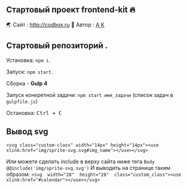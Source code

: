 
## Стартовый проект frontend-kit :fire:
:earth_asia: Cайт : http://codbox.ru
:boy:   Автор : [ A K ](https://www.instagram.com/webtheory/ "Instagram page")

## Стартовый репозиторий .
Установка: `npm i`.

Запуск: `npm start`.

Сборка - <b>Gulp 4</b>

Запуск конкретной задачи: `npm start имя_задачи` (список задач  в `gulpfile.js`)

Остановка: <kbd>Ctrl + C</kbd>
## Bывод svg 

`<svg class="custom-class" width="14px" height="14px"><use xlink:href="img/sprite-svg.svg#img_name"></use></svg>`

Или можете сделать include в верху сайта  ниже тега `Body`
`@@include('img/sprite-svg.svg')`
И выводить на странице таким образом:
`<svg  width="28"  height="28"  class="custom_class"><use  xlink:href="#calendar"></use></svg>`





